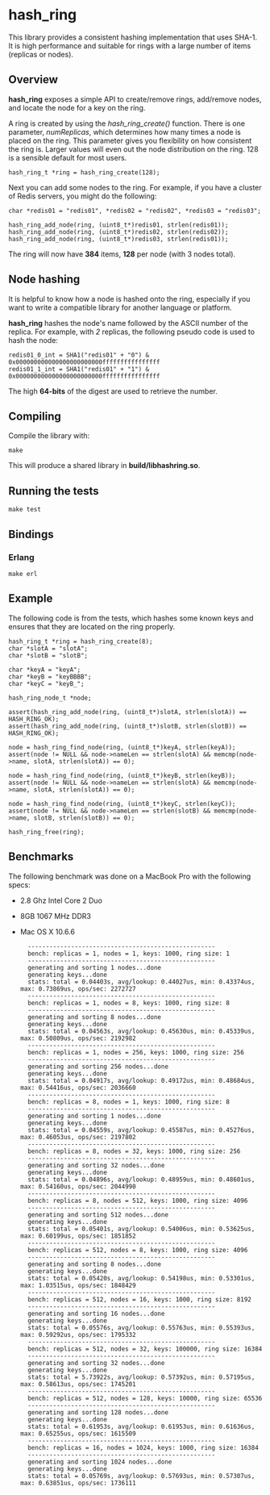 # hash_ring

This library provides a consistent hashing implementation that uses SHA-1. It is high performance and suitable for rings with a large number of items (replicas or nodes).

## Overview

**hash_ring** exposes a simple API to create/remove rings, add/remove nodes, and locate the node for a key on the ring.

A ring is created by using the *hash_ring_create()* function. There is one parameter, *numReplicas*, which determines how many times a node is placed on the ring. This parameter gives you flexibility on how consistent the ring is. Larger values will even out the node distribution on the ring. 128 is a sensible default for most users.

    hash_ring_t *ring = hash_ring_create(128);

Next you can add some nodes to the ring. For example, if you have a cluster of Redis servers, you might do the following:

    char *redis01 = "redis01", *redis02 = "redis02", *redis03 = "redis03";

    hash_ring_add_node(ring, (uint8_t*)redis01, strlen(redis01));
    hash_ring_add_node(ring, (uint8_t*)redis02, strlen(redis02));
    hash_ring_add_node(ring, (uint8_t*)redis03, strlen(redis01));
    
The ring will now have **384** items, **128** per node (with 3 nodes total).

## Node hashing

It is helpful to know how a node is hashed onto the ring, especially if you want to write a compatible library for another language or platform.

**hash_ring** hashes the node's name followed by the ASCII number of the replica. For example, with *2* replicas, the following pseudo code is used to hash the node:

    redis01_0_int = SHA1("redis01" + "0") & 0x000000000000000000000000ffffffffffffffff
    redis01_1_int = SHA1("redis01" + "1") & 0x000000000000000000000000ffffffffffffffff
  
The high **64-bits** of the digest are used to retrieve the number.

## Compiling 

Compile the library with:

    make
    
This will produce a shared library in **build/libhashring.so**.

## Running the tests

    make test
    
## Bindings

### Erlang

    make erl

## Example

The following code is from the tests, which hashes some known keys and ensures that they are located on the ring properly.

    hash_ring_t *ring = hash_ring_create(8);
    char *slotA = "slotA";
    char *slotB = "slotB";

    char *keyA = "keyA";
    char *keyB = "keyBBBB";
    char *keyC = "keyB_";

    hash_ring_node_t *node;

    assert(hash_ring_add_node(ring, (uint8_t*)slotA, strlen(slotA)) == HASH_RING_OK);
    assert(hash_ring_add_node(ring, (uint8_t*)slotB, strlen(slotB)) == HASH_RING_OK);

    node = hash_ring_find_node(ring, (uint8_t*)keyA, strlen(keyA));
    assert(node != NULL && node->nameLen == strlen(slotA) && memcmp(node->name, slotA, strlen(slotA)) == 0);

    node = hash_ring_find_node(ring, (uint8_t*)keyB, strlen(keyB));
    assert(node != NULL && node->nameLen == strlen(slotA) && memcmp(node->name, slotA, strlen(slotA)) == 0);

    node = hash_ring_find_node(ring, (uint8_t*)keyC, strlen(keyC));
    assert(node != NULL && node->nameLen == strlen(slotB) && memcmp(node->name, slotB, strlen(slotB)) == 0);

    hash_ring_free(ring);

## Benchmarks

The following benchmark was done on a MacBook Pro with the following specs:

* 2.8 Ghz Intel Core 2 Duo
* 8GB 1067 MHz DDR3
* Mac OS X 10.6.6

        ----------------------------------------------------
        bench: replicas = 1, nodes = 1, keys: 1000, ring size: 1
        ----------------------------------------------------
        generating and sorting 1 nodes...done
        generating keys...done
        stats: total = 0.04403s, avg/lookup: 0.44027us, min: 0.43374us, max: 0.73869us, ops/sec: 2272727
        ----------------------------------------------------
        bench: replicas = 1, nodes = 8, keys: 1000, ring size: 8
        ----------------------------------------------------
        generating and sorting 8 nodes...done
        generating keys...done
        stats: total = 0.04563s, avg/lookup: 0.45630us, min: 0.45339us, max: 0.50809us, ops/sec: 2192982
        ----------------------------------------------------
        bench: replicas = 1, nodes = 256, keys: 1000, ring size: 256
        ----------------------------------------------------
        generating and sorting 256 nodes...done
        generating keys...done
        stats: total = 0.04917s, avg/lookup: 0.49172us, min: 0.48684us, max: 0.54416us, ops/sec: 2036660
        ----------------------------------------------------
        bench: replicas = 8, nodes = 1, keys: 1000, ring size: 8
        ----------------------------------------------------
        generating and sorting 1 nodes...done
        generating keys...done
        stats: total = 0.04559s, avg/lookup: 0.45587us, min: 0.45276us, max: 0.46053us, ops/sec: 2197802
        ----------------------------------------------------
        bench: replicas = 8, nodes = 32, keys: 1000, ring size: 256
        ----------------------------------------------------
        generating and sorting 32 nodes...done
        generating keys...done
        stats: total = 0.04896s, avg/lookup: 0.48959us, min: 0.48601us, max: 0.54160us, ops/sec: 2044990
        ----------------------------------------------------
        bench: replicas = 8, nodes = 512, keys: 1000, ring size: 4096
        ----------------------------------------------------
        generating and sorting 512 nodes...done
        generating keys...done
        stats: total = 0.05401s, avg/lookup: 0.54006us, min: 0.53625us, max: 0.60199us, ops/sec: 1851852
        ----------------------------------------------------
        bench: replicas = 512, nodes = 8, keys: 1000, ring size: 4096
        ----------------------------------------------------
        generating and sorting 8 nodes...done
        generating keys...done
        stats: total = 0.05420s, avg/lookup: 0.54198us, min: 0.53301us, max: 1.03515us, ops/sec: 1848429
        ----------------------------------------------------
        bench: replicas = 512, nodes = 16, keys: 1000, ring size: 8192
        ----------------------------------------------------
        generating and sorting 16 nodes...done
        generating keys...done
        stats: total = 0.05576s, avg/lookup: 0.55763us, min: 0.55393us, max: 0.59292us, ops/sec: 1795332
        ----------------------------------------------------
        bench: replicas = 512, nodes = 32, keys: 100000, ring size: 16384
        ----------------------------------------------------
        generating and sorting 32 nodes...done
        generating keys...done
        stats: total = 5.73922s, avg/lookup: 0.57392us, min: 0.57195us, max: 0.58613us, ops/sec: 1745201
        ----------------------------------------------------
        bench: replicas = 512, nodes = 128, keys: 10000, ring size: 65536
        ----------------------------------------------------
        generating and sorting 128 nodes...done
        generating keys...done
        stats: total = 0.61953s, avg/lookup: 0.61953us, min: 0.61636us, max: 0.65255us, ops/sec: 1615509
        ----------------------------------------------------
        bench: replicas = 16, nodes = 1024, keys: 1000, ring size: 16384
        ----------------------------------------------------
        generating and sorting 1024 nodes...done
        generating keys...done
        stats: total = 0.05769s, avg/lookup: 0.57693us, min: 0.57307us, max: 0.63851us, ops/sec: 1736111

